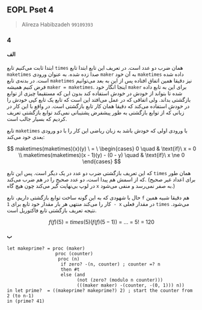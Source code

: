 ## EOPL Pset 4
> Alireza Habibzadeh `99109393`

### 4

#### الف

ابتدا ثابت می‌کنیم تابع `times` همان ضرب دو عدد است.
در تعریف این تابع ابتدا تابع ‍‍`maketimes` صدا زده شده. به عنوان ورودی `maker` به آن خود `maketimes` داده شده است. در بدنه‌ی تابع `maketimes` نیز دقیقا همین
اتفاق افتاده پس از این به بعد می‌توانیم فرض کنیم همیشه `maker = maketimes`.
اینجا انگار خود `maker` برای این به تابع داده شده تا بتواند از خودش در خودش استفاده کند بدون این که مستقیما چیزی از توابع بازگشتی بداند. ولی اتفاقی که در
عمل می‌افتد این است که تابع یک تابع کپی خودش را در خودش استفاده می‌کند که دقیقا همان کار تابع بازگشتی است.
در واقع با این کار در زبانی که از توابع بازگشتی به طور پیشفرض پشتیبانی نمی‌کند توابع بازگشتی تعریف کردیم که بسیار جالب است.

تابع `maketimes` با ورودی اولی که خودش باشد به زبان ریاضی این کار را با دو ورودی بعدی خود می‌کند:

$$
maketimes(maketimes)(x)(y) \ = \ 
\begin{cases}
0 \quad & \text{if}\ x = 0 \\
maketimes(maketimes)(x - 1)(y) - (0 - y) \quad & \text{if}\ x \ne 0 
\end{cases}
$$

که این تعریف بازگشتی ضرب دو عدد در یک دیگر است. پس این تابع `times` همان طور که از اسمش هم پیدا است، دو عدد صحیح را در هم ضرب می‌کند. (برای اعداد غیر صحیح
در لوپ بی‌نهایت گیر می‌کند چون هیچ گاه `x` به صفر نمی‌رسد و منفی می‌شود.)

حال با شهودی که به این گونه ساخت توابع بازگشتی داریم، تابع `f` هم دقیقا شبیه همین کار را می‌کند منتهی هر بار مقدار خود تابع برای `1 - x` در مقدار فعلی
`times`
می‌شود. نتیجه تعریف بازگشتی تابع فاکتوریل است.

$$
f(f)(5) \ = \ times(5)(f(f)(5 - 1)) \ = \ ... \ = \ 5! \ = \ 120
$$

#### ب

```racket
let makeprime? = proc (maker)
                  proc (counter)
                   proc (n)
                    if zero? -(n, counter) ; counter =? n
                    then #t
                    else (and 
                          (not (zero? (modulo n counter)))
                          (((maker maker) -(counter, -(0, 1))) n))
in let prime?  = ((makeprime? makeprime?) 2) ; start the counter from 2 (to n-1)
in (prime? 41)
````
